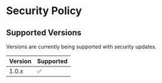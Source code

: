 # Security Policy

## Supported Versions

Versions are currently being supported with security updates.

| Version | Supported          |
| ------- | ------------------ |
| 1.0.x   | :white_check_mark: |
